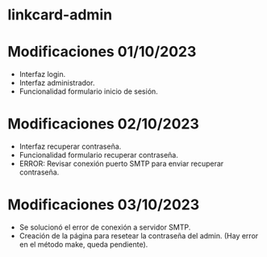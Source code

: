 # linkcard-admin

# Modificaciones 01/10/2023
- Interfaz login.
- Interfaz administrador.
- Funcionalidad formulario inicio de sesión.

# Modificaciones 02/10/2023
- Interfaz recuperar contraseña.
- Funcionalidad formulario recuperar contraseña.
- ERROR: Revisar conexión puerto SMTP para enviar recuperar contraseña.

# Modificaciones 03/10/2023
- Se solucionó el error de conexión a servidor SMTP.
- Creación de la página para resetear la contraseña del admin. (Hay error en el método make, queda pendiente).